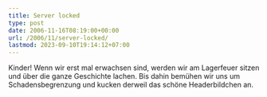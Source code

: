 ```yaml
---
title: Server locked
type: post
date: 2006-11-16T08:19:00+00:00
url: /2006/11/server-locked/
lastmod: 2023-09-10T19:14:12+07:00
---
```

Kinder! Wenn wir erst mal erwachsen sind, werden wir am Lagerfeuer sitzen und über die ganze Geschichte lachen. Bis dahin bemühen wir uns um Schadensbegrenzung und kucken derweil das schöne Headerbildchen an.
